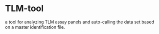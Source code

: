 # TLM-tool
a tool for analyzing TLM assay panels and auto-calling the data set based on a master identification file.
